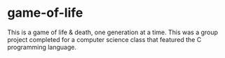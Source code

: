 # game-of-life
This is a game of life &amp; death, one generation at a time.  This was a group project completed for a computer science class that featured the C programming language.
